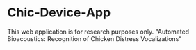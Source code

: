 # Chic-Device-App
This web application is for research purposes only. "Automated Bioacoustics: Recognition of Chicken Distress Vocalizations"
